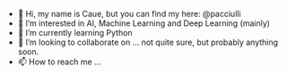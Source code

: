 - 👋 Hi, my name is Caue, but you can find my here: @pacciulli
- 👀 I’m interested in AI, Machine Learning and Deep Learning (mainly)
- 🌱 I’m currently learning Python
- 💞️ I’m looking to collaborate on ... not quite sure, but probably anything soon.
- 📫 How to reach me ...

<!---
pacciulli/pacciulli is a ✨ special ✨ repository because its `README.md` (this file) appears on your GitHub profile.
You can click the Preview link to take a look at your changes.
--->
